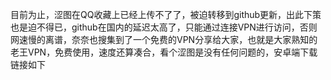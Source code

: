 目前为止，涩图在QQ收藏上已经上传不了了，被迫转移到github更新，出此下策也是迫不得已，github在国内的延迟太高了，只能通过连接VPN进行访问，否则网速慢的离谱，奈奈也搜集到了一个免费的VPN分享给大家，也就是大家熟知的老王VPN，免费使用，速度还算凑合，看个涩图是没有任何问题的，安卓端下载链接如下
